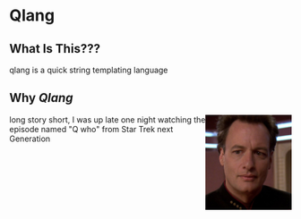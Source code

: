 # Qlang


## What Is This???
qlang is a quick string templating language

## Why *Qlang*
long story short,
<img src="/asst/star-trek-Q.png?raw=true" alt="Q Star Trek" align="right" height="170px">
I was up late one night watching the episode named "Q who" from Star Trek next Generation
